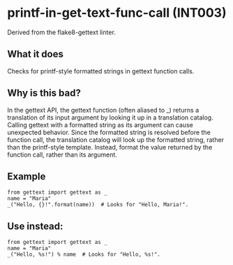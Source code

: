 # printf-in-get-text-func-call (INT003)
Derived from the flake8-gettext linter.
## What it does
Checks for printf-style formatted strings in gettext function calls.
## Why is this bad?
In the gettext API, the gettext function (often aliased to _) returns
a translation of its input argument by looking it up in a translation
catalog.
Calling gettext with a formatted string as its argument can cause
unexpected behavior. Since the formatted string is resolved before the
function call, the translation catalog will look up the formatted string,
rather than the printf-style template.
Instead, format the value returned by the function call, rather than
its argument.
## Example
```
from gettext import gettext as _
name = "Maria"
_("Hello, {}!".format(name))  # Looks for "Hello, Maria!".
```
## Use instead:
```
from gettext import gettext as _
name = "Maria"
_("Hello, %s!") % name  # Looks for "Hello, %s!".
```